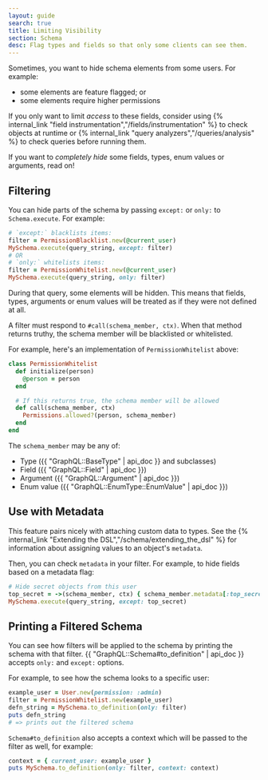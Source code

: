 ```yaml
---
layout: guide
search: true
title: Limiting Visibility
section: Schema
desc: Flag types and fields so that only some clients can see them.
---
```


Sometimes, you want to hide schema elements from some users. For example:

- some elements are feature flagged; or
- some elements require higher permissions

If you only want to limit _access_ to these fields, consider using {% internal_link "field instrumentation","/fields/instrumentation" %} to check objects at runtime or {% internal_link "query analyzers","/queries/analysis" %} to check queries before running them.

If you want to _completely hide_ some fields, types, enum values or arguments, read on!

## Filtering

You can hide parts of the schema by passing `except:`  or `only:` to `Schema.execute`. For example:

```ruby
# `except:` blacklists items:
filter = PermissionBlacklist.new(@current_user)
MySchema.execute(query_string, except: filter)
# OR
# `only:` whitelists items:
filter = PermissionWhitelist.new(@current_user)
MySchema.execute(query_string, only: filter)
```

During that query, some elements will be hidden. This means that fields, types, arguments or enum values will be treated as if they were not defined at all.

A filter must respond to `#call(schema_member, ctx)`. When that method returns truthy, the schema member will be blacklisted or whitelisted.

For example, here's an implementation of `PermissionWhitelist` above:

```ruby
class PermissionWhitelist
  def initialize(person)
    @person = person
  end

  # If this returns true, the schema member will be allowed
  def call(schema_member, ctx)
    Permissions.allowed?(person, schema_member)
  end
end
```

The `schema_member` may be any of:

- Type ({{ "GraphQL::BaseType" | api_doc }} and subclasses)
- Field ({{ "GraphQL::Field" | api_doc }})
- Argument ({{ "GraphQL::Argument" | api_doc }})
- Enum value ({{ "GraphQL::EnumType::EnumValue" | api_doc }})

## Use with Metadata

This feature pairs nicely with attaching custom data to types. See the {% internal_link "Extending the DSL","/schema/extending_the_dsl" %} for information about assigning values to an object's `metadata`.

Then, you can check `metadata` in your filter. For example, to hide fields based on a metadata flag:

```ruby
# Hide secret objects from this user
top_secret = ->(schema_member, ctx) { schema_member.metadata[:top_secret]}
MySchema.execute(query_string, except: top_secret)
```

## Printing a Filtered Schema

You can see how filters will be applied to the schema by printing the schema with that filter. {{ "GraphQL::Schema#to_definition" | api_doc }} accepts `only:` and `except:` options.

For example, to see how the schema looks to a specific user:

```ruby
example_user = User.new(permission: :admin)
filter = PermissionWhitelist.new(example_user)
defn_string = MySchema.to_definition(only: filter)
puts defn_string
# => prints out the filtered schema
```

`Schema#to_definition` also accepts a context which will be passed to the filter as well, for example:

```ruby
context = { current_user: example_user }
puts MySchema.to_definition(only: filter, context: context)
```
